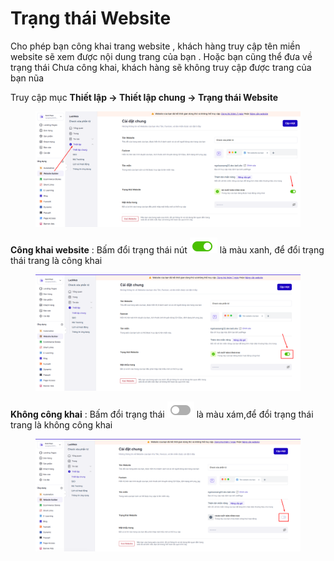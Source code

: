 # Trạng thái Website

Cho phép bạn công khai trang website , khách hàng truy cập tên miền website sẽ xem được nội dung trang của bạn . Hoặc bạn cũng thể đưa về trạng thái Chưa công khai, khách hàng sẽ không truy cập được trang của bạn nũa&#x20;

Truy cập mục **Thiết lập -> Thiết lập  chung -> Trạng thái Website**&#x20;

<figure><img src="../../../.gitbook/assets/image (1383).png" alt=""><figcaption></figcaption></figure>

**Công khai website** : Bấm đổi trạng thái  nút ![](<../../../.gitbook/assets/image (1197).png>) là màu xanh, để đổi trạng thái trang là công khai&#x20;

<figure><img src="../../../.gitbook/assets/image (1384).png" alt=""><figcaption></figcaption></figure>

**Không công khai** : Bấm đổi trạng thái ![](<../../../.gitbook/assets/image (1198).png>) là màu xám,để đổi trạng thái trang là không công khai&#x20;

<figure><img src="../../../.gitbook/assets/image (1385).png" alt=""><figcaption></figcaption></figure>
